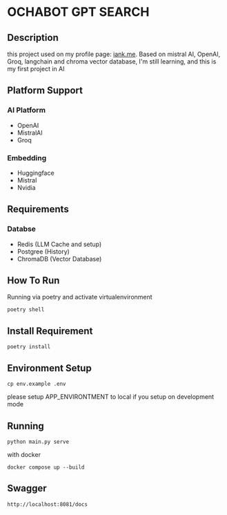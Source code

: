# OCHABOT GPT SEARCH
## Description
this project used on my profile page: [iank.me](https://iank.me).
Based on mistral AI, OpenAI, Groq, langchain and chroma vector database, I'm still learning, and this is my first project in AI

## Platform Support
### AI Platform
- OpenAI
- MistralAI
- Groq

### Embedding
- Huggingface
- Mistral
- Nvidia

## Requirements
### Databse
- Redis (LLM Cache and setup)
- Postgree (History)
- ChromaDB (Vector Database)

## How To Run
Running via poetry and activate virtualenvironment
```
poetry shell
```

## Install Requirement
```
poetry install
```

## Environment Setup
```
cp env.example .env
```
please setup APP_ENVIRONTMENT to local if you setup on development mode

## Running 
```
python main.py serve
```
with docker
```
docker compose up --build
```

## Swagger
```
http://localhost:8081/docs
```